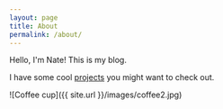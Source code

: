 ```yaml
---
layout: page
title: About
permalink: /about/
---
```


Hello, I'm Nate! This is my blog.

I have some cool [projects](/projects) you might want to check out.

![Coffee cup]({{ site.url }}/images/coffee2.jpg)
